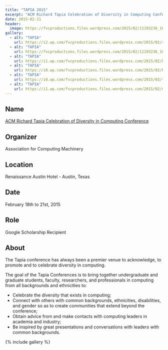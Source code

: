 ```yaml
---
title: "TAPIA 2015"
excerpt: "ACM Richard Tapia Celebration of Diversity in Computing Conference"
date: 2015-02-21
header:
  image: https://fvcproductions.files.wordpress.com/2015/02/11193236_10205024245979886_9129577345082938607_n.jpg
gallery:
  - alt: "TAPIA"
    url: https://i2.wp.com/fvcproductions.files.wordpress.com/2015/02/scholarship-reception.jpg
  - alt: "TAPIA"
    url: https://fvcproductions.files.wordpress.com/2015/02/11193236_10205024245979886_9129577345082938607_n.jp
  - alt: "TAPIA"
    url: https://i1.wp.com/fvcproductions.files.wordpress.com/2015/02/hic-people.jpg
  - alt: "TAPIA"
    url: https://i0.wp.com/fvcproductions.files.wordpress.com/2015/02/hic-pres.jpg
  - alt: "TAPIA"
    url: https://i0.wp.com/fvcproductions.files.wordpress.com/2015/03/tapia-2015-001.jpg
  - alt: "TAPIA"
    url: https://i1.wp.com/fvcproductions.files.wordpress.com/2015/02/my-lanyard1.jpg
---
```


## Name

<a title="TAPIA" href="https://tapiaconference.org/" target="_blank" rel="noopener">ACM Richard Tapia Celebration of Diversity in Computing Conference</a>

## Organizer

Association for Computing Machinery

## Location

Renaissance Austin Hotel - Austin, Texas

## Date

February 18th to 21st, 2015

## Role

Google Scholarship Recipient

## About

The Tapia conference has always been a premier venue to acknowledge, to promote and to celebrate diversity in computing.

The goal of the Tapia Conferences is to bring together undergraduate and graduate students, faculty, researchers, and professionals in computing from all backgrounds and ethnicities to:

- Celebrate the diversity that exists in computing;
- Connect with others with common backgrounds, ethnicities, disabilities, and gender so as to create communities that extend beyond the conference;
- Obtain advice from and make contacts with computing leaders in academia and industry;
- Be inspired by great presentations and conversations with leaders with common backgrounds.

{% include gallery %}